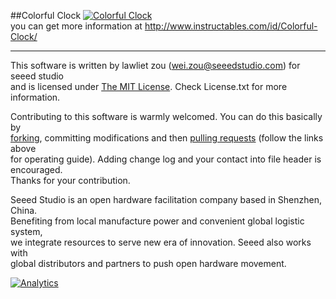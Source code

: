 ##Colorful Clock
[![Colorful Clock](http://www.instructables.com/files/orig/FVO/CNFT/I1C1FKNL/FVOCNFTI1C1FKNL.gif)](http://www.instructables.com/id/Colorful-Clock/)
<br>you can get more information at http://www.instructables.com/id/Colorful-Clock/

----
This software is written by lawliet zou ([wei.zou@seeedstudio.com](wei.zou@seeedstudio.com)) for seeed studio<br>
and is licensed under [The MIT License](http://opensource.org/licenses/mit-license.php). Check License.txt for more information.<br>

Contributing to this software is warmly welcomed. You can do this basically by<br>
[forking](https://help.github.com/articles/fork-a-repo), committing modifications and then [pulling requests](https://help.github.com/articles/using-pull-requests) (follow the links above<br>
for operating guide). Adding change log and your contact into file header is encouraged.<br>
Thanks for your contribution.

Seeed Studio is an open hardware facilitation company based in Shenzhen, China. <br>
Benefiting from local manufacture power and convenient global logistic system, <br>
we integrate resources to serve new era of innovation. Seeed also works with <br>
global distributors and partners to push open hardware movement.<br>



[![Analytics](https://ga-beacon.appspot.com/UA-46589105-3/SGL)](https://github.com/igrigorik/ga-beacon)

